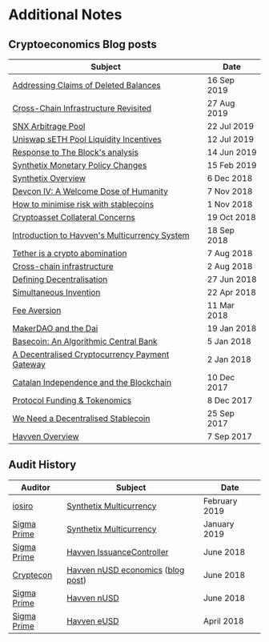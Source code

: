 # Additional Notes

## Cryptoeconomics Blog posts

Subject | Date
--------|-----
[Addressing Claims of Deleted Balances](https://blog.synthetix.io/addressing-claims-of-deleted-balances/) | 16 Sep 2019
[Cross-Chain Infrastructure Revisited](https://blog.synthetix.io/cross-chain-infrastructure-revisited/) | 27 Aug 2019
[SNX Arbitrage Pool](https://blog.synthetix.io/snx-arbitrage-pool/) | 22 Jul 2019
[Uniswap sETH Pool Liquidity Incentives](https://blog.synthetix.io/uniswap-seth-pool-incentives/) | 12 Jul 2019
[Response to The Block's analysis](https://blog.synthetix.io/response-to-the-block-analysis/) | 14 Jun 2019
[Synthetix Monetary Policy Changes](https://blog.synthetix.io/synthetix-monetary-policy-changes/) | 15 Feb 2019
[Synthetix Overview](https://blog.synthetix.io/synthetix-overview/) | 6 Dec 2018
[Devcon IV: A Welcome Dose of Humanity](https://blog.synthetix.io/devcon-iv-a-welcome-dose-of-humanity/) | 7 Nov 2018
[How to minimise risk with stablecoins](https://blog.synthetix.io/untitled/) | 1 Nov 2018
[Cryptoasset Collateral Concerns](https://blog.synthetix.io/cryptoasset-collateral-concerns/) | 19 Oct 2018
[Introduction to Havven's Multicurrency System](https://blog.synthetix.io/introduction-to-havvens-multicurrency-system/) | 18 Sep 2018
[Tether is a crypto abomination](https://blog.synthetix.io/tether-is-a-crypto-abomination/) | 7 Aug 2018
[Cross-chain infrastructure](https://blog.synthetix.io/cross-chain-infrastructure/) | 2 Aug 2018
[Defining Decentralisation](https://blog.synthetix.io/defining-decentralisation/) | 27 Jun 2018
[Simultaneous Invention](https://blog.synthetix.io/simultaneous-invention/) | 22 Apr 2018
[Fee Aversion](https://blog.synthetix.io/fee-aversion/) | 11 Mar 2018
[MakerDAO and the Dai](https://blog.synthetix.io/makerdao-and-the-dai/) | 19 Jan 2018
[Basecoin: An Algorithmic Central Bank](https://blog.synthetix.io/basecoin-an-algorithmic-central-bank/) | 5 Jan 2018
[A Decentralised Cryptocurrency Payment Gateway](https://blog.synthetix.io/a-decentralised-cryptocurrency-payment-gateway/) | 2 Jan 2018
[Catalan Independence and the Blockchain](https://blog.havven.io/catalan-independence-and-the-blockchain-6bc77fab851c) | 10 Dec 2017
[Protocol Funding & Tokenomics](https://blog.havven.io/protocol-funding-tokenomics-55a9b266c8ed) | 8 Dec 2017
[We Need a Decentralised Stablecoin](https://blog.havven.io/we-need-a-decentralised-stablecoin-b3e13346c74f) | 25 Sep 2017
[Havven Overview](https://blog.havven.io/havven-overview-2d4bb98a3be9) | 7 Sep 2017

## Audit History

Auditor | Subject | Date
--------|---------|-----
[iosiro](https://www.iosiro.com/) | [Synthetix Multicurrency](https://www.iosiro.com/audits/synthetix-smart-contract-audit) | February 2019
[Sigma Prime](https://sigmaprime.io/) | [Synthetix Multicurrency](https://www.synthetix.io/uploads/sigma-prime-synthetix-audit-report_2_0.pdf) | January 2019
[Sigma Prime](https://sigmaprime.io/) | [Havven IssuanceController](https://github.com/sigp/public-audits/blob/master/havven-2018-06-18/review.pdf) | June 2018
[Cryptecon](https://cryptecon.org/) | [Havven nUSD economics](https://old.havven.io/uploads/havven_cryptecon_report_may_2018.pdf) ([blog post](https://blog.synthetix.io/havven-validated-by-cryptecon-analysis/)) | June 2018
[Sigma Prime](https://sigmaprime.io/) | [Havven nUSD](https://github.com/sigp/public-audits/blob/master/havven-2018-06-06/havven-review.pdf) | June 2018
[Sigma Prime](https://sigmaprime.io/) | [Havven eUSD](https://github.com/sigp/public-audits/tree/master/havven-2018-04-05/README.md) | April 2018
